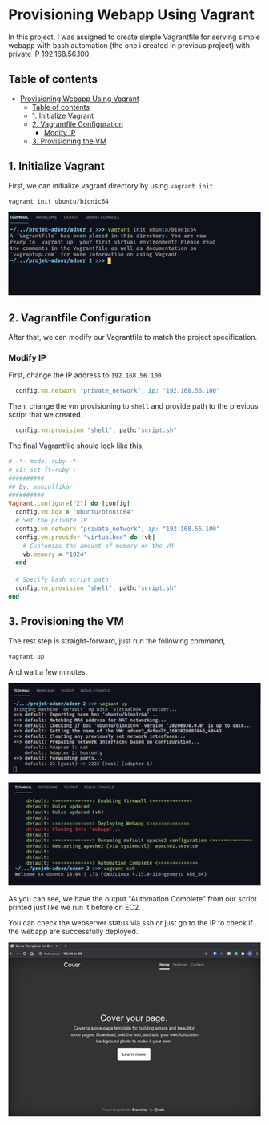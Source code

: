 # Provisioning Webapp Using Vagrant

In this project, I was assigned to create simple Vagrantfile for serving simple webapp with bash automation (the one i created in previous project) with private IP 192.168.56.100.

## Table of contents

- [Provisioning Webapp Using Vagrant](#provisioning-webapp-using-vagrant)
  - [Table of contents](#table-of-contents)
  - [1. Initialize Vagrant](#1-initialize-vagrant)
  - [2. Vagrantfile Configuration](#2-vagrantfile-configuration)
    - [Modify IP](#modify-ip)
  - [3. Provisioning the VM](#3-provisioning-the-vm)

## 1. Initialize Vagrant

First, we can initialize vagrant directory by using `vagrant init`

```bash
vagrant init ubuntu/bionic64
```

![init vagrant](img/001.png)

## 2. Vagrantfile Configuration

After that, we can modify our Vagrantfile to match the project specification.

### Modify IP

First, change the IP address to `192.168.56.100`

```ruby
  config.vm.network "private_network", ip: "192.168.56.100"
```

Then, change the vm provisioning to `shell` and provide path to the previous script that we created.

```ruby
  config.vm.provision "shell", path:"script.sh"
```

The final Vagrantfile should look like this,

```ruby
# -*- mode: ruby -*-
# vi: set ft=ruby :
##########
## By: mohzulfikar
##########
Vagrant.configure("2") do |config|
  config.vm.box = "ubuntu/bionic64"
  # Set the private IP
  config.vm.network "private_network", ip: "192.168.56.100"
  config.vm.provider "virtualbox" do |vb|
    # Customize the amount of memory on the VM:
    vb.memory = "1024"
  end

  # Specify bash script path
  config.vm.provision "shell", path:"script.sh"
end
```

## 3. Provisioning the VM

The rest step is straight-forward, just run the following command,

```bash
vagrant up
```

And wait a few minutes.

![boot vagrant](img/002.png)

![ssh to vagrant](img/003.png)

As you can see, we have the output "Automation Complete" from our script printed just like we run it before on EC2.

You can check the webserver status via ssh or just go to the IP to check if the webapp are successfully deployed.

![success](img/004.png)
